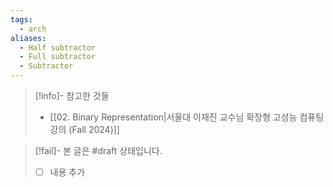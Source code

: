 ```yaml
---
tags:
  - arch
aliases:
  - Half subtractor
  - Full subtractor
  - Subtractor
---
```

> [!info]- 참고한 것들
> - [[02. Binary Representation|서울대 이재진 교수님 확장형 고성능 컴퓨팅 강의 (Fall 2024)]]

> [!fail]- 본 글은 #draft 상태입니다.
> - [ ] 내용 추가